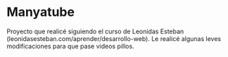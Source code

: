 # Manyatube
Proyecto que realicé siguiendo el curso de Leonidas Esteban (leonidasesteban.com/aprender/desarrollo-web).
Le realicé algunas leves modificaciones para que pase videos pillos.
